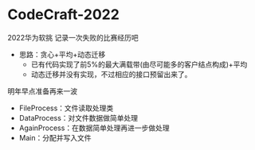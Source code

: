# CodeCraft-2022
2022华为软挑
记录一次失败的比赛经历吧

- 思路：贪心+平均+动态迁移
  - 已有代码实现了前5%的最大满载带(由尽可能多的客户结点构成)+平均
  - 动态迁移并没有实现，不过相应的接口预留出来了。

明年早点准备再来一波

- FileProcess：文件读取处理类
- DataProcess：对文件数据做简单处理
- AgainProcess：在数据简单处理再进一步做处理
- Main：分配并写入文件
